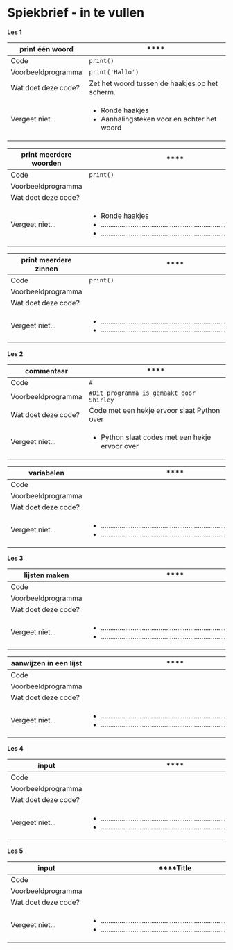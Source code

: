 # Spiekbrief - in te vullen

**Les 1**

| **print één woord** | ****                                                                             |
| ------------------- | -------------------------------------------------------------------------------- |
| Code                | `print()`                                                                        |
| Voorbeeldprogramma  | `print('Hallo')`                                                                 |
| Wat doet deze code? | Zet het woord tussen de haakjes op het scherm.                                   |
| Vergeet niet...     | <ul><li>Ronde haakjes</li><li>Aanhalingsteken voor en achter het woord</li></ul> |

| **print meerdere woorden** | ****                                                                                                                                                                                                                                 |
| -------------------------- | ------------------------------------------------------------------------------------------------------------------------------------------------------------------------------------------------------------------------------------ |
| Code                       | `print()`                                                                                                                                                                                                                            |
| Voorbeeldprogramma         |                                                                                                                                                                                                                                      |
| Wat doet deze code?        |                                                                                                                                                                                                                                      |
| Vergeet niet...            | <ul><li>Ronde haakjes</li><li>......................................................................................</li><li>......................................................................................</li></ul><p></p> |

| **print meerdere zinnen** | ****                                                                                                                                                                                                    |
| ------------------------- | ------------------------------------------------------------------------------------------------------------------------------------------------------------------------------------------------------- |
| Code                      | `print()`                                                                                                                                                                                               |
| Voorbeeldprogramma        |                                                                                                                                                                                                         |
| Wat doet deze code?       |                                                                                                                                                                                                         |
| Vergeet niet...           | <ul><li>......................................................................................</li><li>......................................................................................</li></ul> |

**Les 2**

| **commentaar**      | ****                                                           |
| ------------------- | -------------------------------------------------------------- |
| Code                | `#`                                                            |
| Voorbeeldprogramma  | `#Dit programma is gemaakt door Shirley`                       |
| Wat doet deze code? | Code met een hekje ervoor slaat Python over                    |
| Vergeet niet...     | <ul><li>Python slaat codes met een hekje ervoor over</li></ul> |

| **variabelen**      | ****                                                                                                                                                                                                           |
| ------------------- | -------------------------------------------------------------------------------------------------------------------------------------------------------------------------------------------------------------- |
| Code                |                                                                                                                                                                                                                |
| Voorbeeldprogramma  |                                                                                                                                                                                                                |
| Wat doet deze code? |                                                                                                                                                                                                                |
| Vergeet niet...     | <p></p><ul><li>......................................................................................</li><li>......................................................................................</li></ul> |

**Les 3**

| **lijsten maken**   | ****                                                                                                                                                                                                    |
| ------------------- | ------------------------------------------------------------------------------------------------------------------------------------------------------------------------------------------------------- |
| Code                |                                                                                                                                                                                                         |
| Voorbeeldprogramma  |                                                                                                                                                                                                         |
| Wat doet deze code? |                                                                                                                                                                                                         |
| Vergeet niet...     | <ul><li>......................................................................................</li><li>......................................................................................</li></ul> |

| **aanwijzen in een lijst** | ****                                                                                                                                                                                                           |
| -------------------------- | -------------------------------------------------------------------------------------------------------------------------------------------------------------------------------------------------------------- |
| Code                       |                                                                                                                                                                                                                |
| Voorbeeldprogramma         |                                                                                                                                                                                                                |
| Wat doet deze code?        |                                                                                                                                                                                                                |
| Vergeet niet...            | <p></p><ul><li>......................................................................................</li><li>......................................................................................</li></ul> |

**Les 4**

| **input**           | ****                                                                                                                                                                                                           |
| ------------------- | -------------------------------------------------------------------------------------------------------------------------------------------------------------------------------------------------------------- |
| Code                |                                                                                                                                                                                                                |
| Voorbeeldprogramma  |                                                                                                                                                                                                                |
| Wat doet deze code? |                                                                                                                                                                                                                |
| Vergeet niet...     | <p></p><ul><li>......................................................................................</li><li>......................................................................................</li></ul> |

**Les 5**

| **input**           | **​**Title                                                                                                                                                                                                     |
| ------------------- | -------------------------------------------------------------------------------------------------------------------------------------------------------------------------------------------------------------- |
| Code                |                                                                                                                                                                                                                |
| Voorbeeldprogramma  |                                                                                                                                                                                                                |
| Wat doet deze code? |                                                                                                                                                                                                                |
| Vergeet niet...     | <p></p><ul><li>......................................................................................</li><li>......................................................................................</li></ul> |

